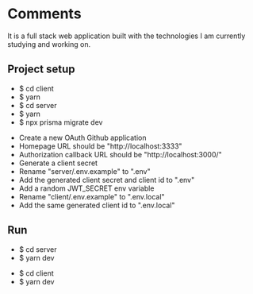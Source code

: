# Comments

It is a full stack web application built with the technologies I am currently studying and working on.

## Project setup

<ul>
  <li>$ cd client</li>
  <li>$ yarn</li>
  <li>$ cd server</li>
  <li>$ yarn</li>
  <li>$ npx prisma migrate dev</li>
</ul>

<ul>
  <li>Create a new OAuth Github application</li>
  <li>Homepage URL should be "http://localhost:3333"</li>
  <li>Authorization callback URL should be "http://localhost:3000/"<l/i>
  <li>Generate a client secret</li>
  <li>Rename "server/.env.example" to ".env"</li>
  <li>Add the generated client secret and client id to ".env"</li>
  <li>Add a random JWT_SECRET env variable</li>
  <li>Rename "client/.env.example" to ".env.local"</li>
  <li>Add the same generated client id to ".env.local"</li>
</ul>

## Run

<ul>
  <li>$ cd server</li>
  <li>$ yarn dev</li>
</ul>

<ul>
  <li>$ cd client</li>
  <li>$ yarn dev</li>
</ul>

